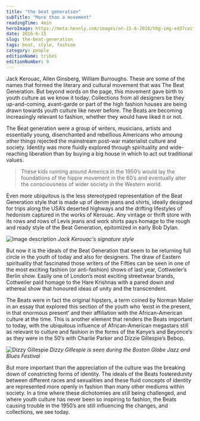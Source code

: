 ```yaml
---
title: "the beat generation"
subTitle: "More than a movement"
readingTime: 4min
heroImage: https://meta.hevnly.com/images/on-15-6-2016/hhg-img-ed37cecf-b954-4f60-b78b-3dbc061420d3.png
date: 2016-6-15
slug: the-beat-generation
tags: beat, style, fashion
category: people
editionName: tribes
editionNumber: 9
---
```


Jack Kerouac, Allen Ginsberg, William Burroughs. These are some of the names that formed the literary and cultural movement that was The Beat Generation. But beyond words on the page, this movement gave birth to youth culture as we know it today. Collections from all designers be they up-and-coming, avant-garde or part of the high fashion houses are being drawn towards youth culture like never before. The Beats are becoming increasingly relevant to fashion, whether they would have liked it or not.

The Beat generation were a group of writers, musicians, artists and essentially young, disenchanted and rebellious Americans who amoung other things rejected the mainstream post-war materialist culture and society. Identity was more fluidly explored through spirituality and wide-reaching liberation than by buying a big house in which to act out traditional values.

>These kids running around America in the 1950’s would lay the foundations of the hippie movement in the 60’s and eventually alter the consciousness of wider society in the Western world.

Even more ubiquitous is the less stereotyped representation of the Beat Generation style that is made up of denim jeans and shirts, ideally designed for trips along the USA’s deserted highways and the drifting lifestyles of hedonism captured in the works of Kerouac. Any vintage or thrift store with its rows and rows of Levis jeans and work shirts pays homage to the rough and ready style of the Beat Generation, epitomized in early Bob Dylan.


![Image description](https://meta.hevnly.com/images/on-15-6-2016/hhg-img-4c8fa9c4-e1f0-4efd-9d7f-9a45ba33a0ce.png)
*Jack Kerouac's signature style*

But now it is the ideals of the Beat Generation that seem to be returning full circle in the youth of today and also for designers. The draw of Eastern spirituality that fascinated those writers of the Fifties can be seen in one of the most exciting fashion (or anti-fashion) shows of last year, Cottweiler’s Berlin show. Easily one of London’s most exciting streetwear brands, Cottweiler paid homage to the Hare Krishnas with a pared down and ethereal show that honoured ideas of unity and the transcendent.

The Beats were in fact the original hipsters, a term coined by Norman Mailer in an essay that explored this section of the youth who ‘exist in the present, in that enormous present’ and their affiliation with the African-American culture at the time. This is another element that renders the Beats important to today, with the ubiquitous influence of African-American megastars still as relevant to culture and fashion in the forms of the Kanye’s and Beyonce’s as they were in the 50‘s with Charlie Parker and Dizzie Gillespie’s Bebop.


![Dizzy Gillespie](https://meta.hevnly.com/images/on-16-6-2016/hhg-img-e8ac8885-19e1-4826-9841-edf2f08d262d.png)
*Dizzy Gillespie is seen during the Boston Globe Jazz and Blues Festival*

But more important than the appreciation of the culture was the breaking down of constricting forms of identity. The ideals of the Beats fosteredunity between different races and sexualities and these fluid concepts of identity are represented more openly in fashion than many other mediums within society. In a time where these dichotomies are still being challenged, and where youth culture has never been so inspiring to fashion, the Beats causing trouble in the 1950’s are still influencing the changes, and collections, we see today.
